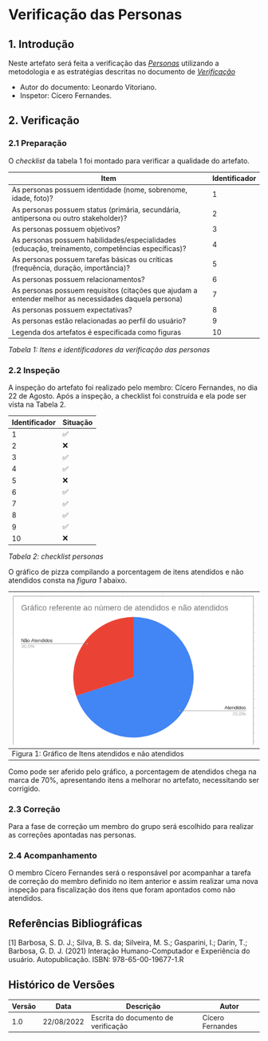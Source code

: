 # Verificação das Personas

## 1. Introdução

Neste artefato será feita a verificação das
[_Personas_](/analise_de_requisitos/personas.md) utilizando a metodologia e as estratégias descritas no documento
de [_Verificação_](analise/verif_principal.md)

- Autor do documento: Leonardo Vitoriano.
- Inspetor: Cícero Fernandes.

## 2. Verificação

### 2.1 Preparação

O _checklist_ da tabela 1 foi montado para verificar a qualidade do artefato.

| Item                                                                                                   | Identificador |
| ------------------------------------------------------------------------------------------------------ | ------------- |
| As personas possuem identidade (nome, sobrenome, idade, foto)?                                         | 1             |
| As personas possuem status (primária, secundária, antipersona ou outro stakeholder)?                   | 2             |
| As personas possuem objetivos?                                                                         | 3             |
| As personas possuem habilidades/especialidades (educação, treinamento, competências específicas)?      | 4             |
| As personas possuem tarefas básicas ou críticas (frequência, duração, importância)?                    | 5             |
| As personas possuem relacionamentos?                                                                   | 6             |
| As personas possuem requisitos (citações que ajudam a entender melhor as necessidades daquela persona) | 7             |
| As personas possuem expectativas?                                                                      | 8             |
| As personas estão relacionadas ao perfil do usuário?                                                   | 9             |
| Legenda dos artefatos é especificada como figuras                                                      | 10            |

_Tabela 1: Itens e identificadores da verificação das personas_

### 2.2 Inspeção

A inspeção do artefato foi realizado pelo membro: Cícero Fernandes, no dia 22 de Agosto. Após a inspeção, a checklist foi construída e ela pode ser vista na Tabela 2.

| Identificador | Situação |
| ------------- | -------- |
| 1             | ✅       |
| 2             | ❌       |
| 3             | ✅       |
| 4             | ✅       |
| 5             | ❌       |
| 6             | ✅       |
| 7             | ✅       |
| 8             | ✅       |
| 9             | ✅       |
| 10            | ❌       |

_Tabela 2: checklist personas_

O gráfico de pizza compilando a porcentagem de itens atendidos e não atendidos consta na _figura 1_ abaixo.

| ![imagemGráfico](../../_media/graficoPersonasIHC.png) |
| ----------------------------------------------------- |
| Figura 1: Gráfico de Itens atendidos e não atendidos  |

Como pode ser aferido pelo gráfico, a porcentagem de atendidos chega na marca de 70%, apresentando itens a melhorar no artefato, necessitando ser corrigido.

### 2.3 Correção

Para a fase de correção um membro do grupo será escolhido para realizar as correções apontadas nas personas.

### 2.4 Acompanhamento

O membro Cícero Fernandes será o responsável por acompanhar a tarefa de correção do membro definido no item anterior e assim realizar uma nova inspeção para fiscalização dos itens que foram apontados como não atendidos.

## Referências Bibliográficas

[1] Barbosa, S. D. J.; Silva, B. S. da; Silveira, M. S.; Gasparini, I.; Darin, T.; Barbosa, G. D. J. (2021)
Interação Humano-Computador e Experiência do usuário. Autopublicação. ISBN: 978-65-00-19677-1.R

## Histórico de Versões

| Versão | Data       | Descrição                           | Autor            |
| ------ | ---------- | ----------------------------------- | ---------------- |
| 1.0    | 22/08/2022 | Escrita do documento de verificação | Cícero Fernandes |
